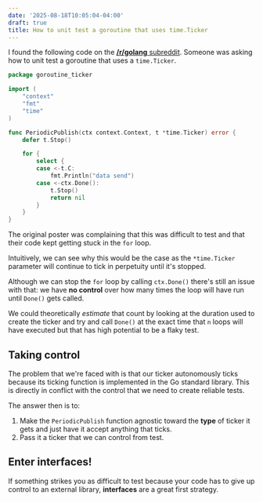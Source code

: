 ```yaml
---
date: '2025-08-18T10:05:04-04:00'
draft: true
title: How to unit test a goroutine that uses time.Ticker
---
```


I found the following code on the [__/r/golang__ subreddit](https://www.reddit.com/r/golang/comments/18s1jpu/how_to_unit_test_this_goroutine_select_that_uses/). 
Someone was asking how to unit test a goroutine that uses a `time.Ticker`.

```go
package goroutine_ticker

import (
	"context"
	"fmt"
	"time"
)

func PeriodicPublish(ctx context.Context, t *time.Ticker) error {
	defer t.Stop()

	for {
		select {
		case <-t.C:
			fmt.Println("data send")
		case <-ctx.Done():
			t.Stop()
			return nil
		}
	}
}
```

The original poster was complaining that this was difficult to test and that their code kept getting stuck in the
`for` loop. 

Intuitively, we can see why this would be the case as the `*time.Ticker` parameter will continue to tick
in perpetuity until it's stopped.

Although we can stop the `for` loop by calling `ctx.Done()` there's still an issue with that: we have __no control__ 
over how many times the loop will have run until `Done()` gets called. 

We could theoretically _estimate_ that count by looking at the duration used to create the ticker and try and 
call `Done()` at the exact time that `n` loops will have executed but that has high potential to be a flaky test.

## Taking control

The problem that we're faced with is that our ticker autonomously ticks because its ticking function is implemented
in the Go standard library. This is directly in conflict with the control that we need to create reliable tests.

The answer then is to:

1. Make the `PeriodicPublish` function agnostic toward the __type__ of ticker it gets and just have it accept anything
  that ticks.
2. Pass it a ticker that we can control from test.

## Enter interfaces!

If something strikes you as difficult to test because your code has to give up control to an external library,
__interfaces__ are a great first strategy.
